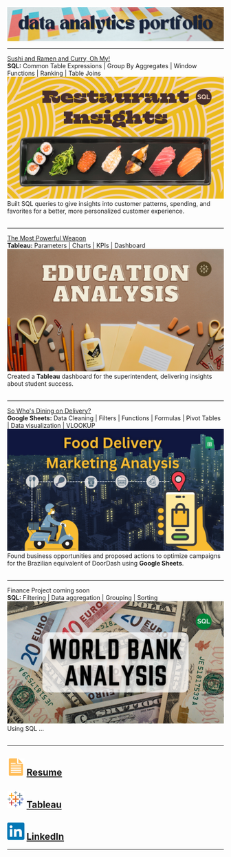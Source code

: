 <img src="images/portfolioTOP.png?raw=true"/>

---
[Sushi and Ramen and Curry, Oh My!](https://www.linkedin.com/pulse/sushi-ramen-curry-oh-my-karen-waggoner) <br>
**SQL:**  Common Table Expressions | Group By Aggregates | Window Functions | Ranking | Table Joins <br>
[<img src="images/Restaurant Insights.png?raw=true"/>](https://www.linkedin.com/pulse/sushi-ramen-curry-oh-my-karen-waggoner)
Built SQL queries to give insights into customer patterns, spending, and favorites for a better, more personalized customer experience. <br> <br>

---
[The Most Powerful Weapon](https://www.linkedin.com/pulse/most-powerful-weapon-karen-waggoner) <br>
**Tableau:**  Parameters | Charts | KPIs | Dashboard <br>
[<img src="images/Education_Analysis.png?raw=true"/>](https://www.linkedin.com/pulse/most-powerful-weapon-karen-waggoner)
Created a **Tableau** dashboard for the superintendent, delivering insights about student success. <br> <br>

---
[So Who's Dining on Delivery?](https://www.linkedin.com/pulse/so-whos-dining-delivery-karen-waggoner/) <br>
**Google Sheets:**  Data Cleaning | Filters | Functions | Formulas | Pivot Tables | Data visualization | VLOOKUP <br>
[<img src="images/Food_Delivery.png?raw=true"/>](https://www.linkedin.com/pulse/so-whos-dining-delivery-karen-waggoner/)
Found business opportunities and proposed actions to optimize campaigns for the Brazilian equivalent of DoorDash using **Google Sheets**. <br> <br>

---
Finance Project coming soon <br>
**SQL:**  Filtering | Data aggregation | Grouping | Sorting <br>
<img src="images/Bank_Analysis.png?raw=true"/> 
Using SQL ...<br> <br>

---

##  <img src="images/doc_icon.png?raw=true"/>  [Resume](/files/KGW_02_07_2023.pdf)     
##  <img src="images/tableau_icon.png?raw=true"/>  [Tableau](https://public.tableau.com/app/profile/karen.waggoner)     
##  <img src="images/linkedin_icon.png?raw=true"/>  [LinkedIn](https://www.linkedin.com/in/karengwaggoner)

---




